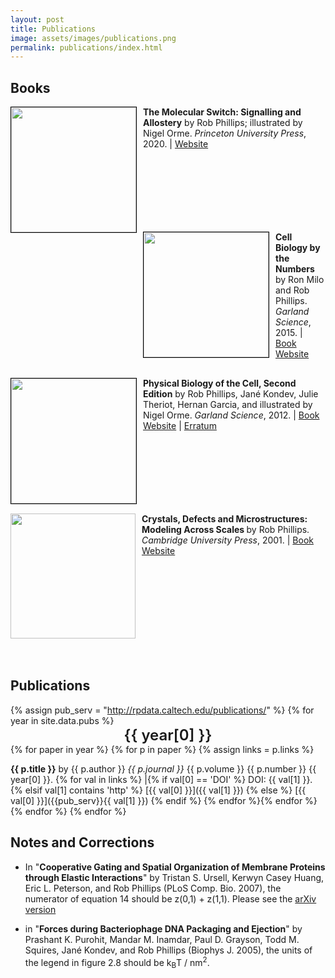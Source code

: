 ```yaml
---
layout: post
title: Publications
image: assets/images/publications.png
permalink: publications/index.html
---
```


<!-- Section just for books -- Don't touch this unless you're adding another one -->
## Books
<div style="height: 200px;">
<img src="{{ site.baseurl }}/assets/images/molecularSwitch.jpg" style="height: 200px;
 border: 1px solid #000000; float: left; text-align: top; margin-right: 10px ">
<b>The Molecular Switch: Signalling and Allostery</b> by Rob Phillips; illustrated by Nigel Orme. <i>Princeton University Press</i>, 2020. | <a
href="https://www.amazon.com/dp/0691200246/">Website</a><br>
<br /> 
<br />
</div>

<div style="height: 200px;">
<img src="{{ site.baseurl }}/assets/images/cbbtn.jpg" style="height: 200px;
 border: 1px solid #000000; float: left; text-align: top; margin-right: 10px ">
 <b>Cell Biology by the Numbers</b> by Ron Milo and Rob Phillips. <i>Garland Science</i>, 2015. | <a href="http://book.bionumbers.org">Book Website</a>
 <br />
 <br />
</div>

<div style="height: 200px;">
<br/><br/> <img src="{{ site.baseurl }}/assets/images/pboc.jpg" style="height:
200px; border: 1px solid #000000; float: left;  margin-right: 10px ">
<b>Physical Biology of the Cell, Second Edition</b> by Rob Phillips, Jané
Kondev, Julie Theriot, Hernan Garcia, and illustrated by Nigel Orme. <i>Garland
Science</i>, 2012. | <a
href="http://www.rpgroup.caltech.edu/pboc2">Book
Website</a> | <a
href="http://www.rpdata.caltech.edu/publications/PBoC2_Erratum.pdf">Erratum</a>
</div>

<br/>
<div style="height: 200px;">
<br /> <br/>
<img src="{{ site.baseurl }}/assets/images/crystals.jpg" style="height: 200px;  padding-right: 10px; float: left; text-align: top; margin-right: 10 px;">
<b><span> </span>  Crystals, Defects and Microstructures: Modeling Across Scales </b> by Rob Phillips. <i> Cambridge University Press</i>, 2001. | <a href="http://www.cambridge.org/catalogue/catalogue.asp?isbn=9780521793575"> Book Website</a>
</div>
<br />
<br />
<br />
<br />

<!-- Section for publications. Don't add them here directly. Add new publications to /data/pubs.yaml. The following code reads directly from that file. -->
## Publications

{% assign pub_serv = "http://rpdata.caltech.edu/publications/" %}
{% for year in site.data.pubs %}
<span style="display: block; width: 100%; text-align: center; font-size: 18pt; font-weight: 600;">{{ year[0] }}</span>
{% for paper in year %}
{% for p in paper %}
{% assign links = p.links %}

**{{ p.title }}** by {{ p.author }} <i>{{ p.journal }}</i>
  {{ p.volume  }} {{ p.number }} {{ year[0] }}. {% for val in links %} \|{% if val[0] == 'DOI' %} DOI: {{ val[1] }}. {% elsif val[1] contains 'http' %} [{{ val[0] }}]({{ val[1] }})  {% else %} [{{ val[0] }}]({{pub_serv}}{{ val[1] }}) {% endif %} {% endfor %}{% endfor %}
{% endfor %}
{% endfor %}


## Notes and Corrections
* In "**Cooperative Gating and Spatial Organization of Membrane Proteins through Elastic Interactions**" by Tristan S. Ursell, Kerwyn Casey Huang, Eric L. Peterson, and Rob Phillips (PLoS Comp. Bio. 2007), the numerator of equation 14 should be
z(0,1) + z(1,1).
Please see the [arXiv version](http://arxiv.org/PS_cache/q-bio/pdf/0702/0702031v1.pdf)


* in "**Forces during Bacteriophage DNA Packaging and Ejection**" by Prashant K. Purohit, Mandar M. Inamdar, Paul D. Grayson, Todd M. Squires, Jané Kondev, and Rob Phillips (Biophys J. 2005), the units of the legend in figure 2.8 should be k<sub>B</sub>T / nm<sup>2</sup>.
